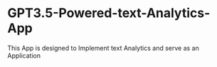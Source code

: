 # GPT3.5-Powered-text-Analytics-App
This App is designed to Implement text Analytics and serve as an Application
